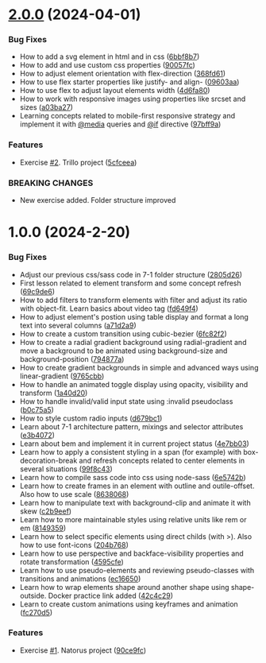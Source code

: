 # [2.0.0](https://github.com/NicolasOmar/styling-practice/compare/v1.0.0...v2.0.0) (2024-04-01)


### Bug Fixes

* How to add a svg element in html and in css ([6bbf8b7](https://github.com/NicolasOmar/styling-practice/commit/6bbf8b7fab9918a4aff76ff0365cb23deab491aa))
* How to add and use custom css properties ([90057fc](https://github.com/NicolasOmar/styling-practice/commit/90057fc7250eec21360f509df5ddf85ef97c0d1a))
* How to adjust element orientation with flex-direction ([368fd61](https://github.com/NicolasOmar/styling-practice/commit/368fd6173c18d5c48a8c6532b0d29eb71cb6bdda))
* How to use flex starter properties like justify- and align- ([09603aa](https://github.com/NicolasOmar/styling-practice/commit/09603aaf598324a844d27563f1285973e0d2d44e))
* How to use flex to adjust layout elements width ([4d6fa80](https://github.com/NicolasOmar/styling-practice/commit/4d6fa80a035fcda09c65724a54766736f6e16f8c))
* How to work with responsive images using properties like srcset and sizes ([a03ba27](https://github.com/NicolasOmar/styling-practice/commit/a03ba27cafb254cbec2c38b6e94cfd0ed5bcdf53))
* Learning concepts related to mobile-first responsive strategy and implement it with [@media](https://github.com/media) queries and [@if](https://github.com/if) directive ([97bff9a](https://github.com/NicolasOmar/styling-practice/commit/97bff9a2c90c0fd30ee9ceef3b9a6cc7fe717f09))


### Features

* Exercise [#2](https://github.com/NicolasOmar/styling-practice/issues/2). Trillo project ([5cfceea](https://github.com/NicolasOmar/styling-practice/commit/5cfceea18f6921a0dbf83bc8fd704104bd0d1608))


### BREAKING CHANGES

* New exercise added. Folder structure improved

# 1.0.0 (2024-2-20)


### Bug Fixes

* Adjust our previous css/sass code in 7-1 folder structure ([2805d26](https://github.com/NicolasOmar/styling-practice/commit/2805d263568072341d85e603e72f9e4e7df41d09))
* First lesson related to element transform and some concept refresh ([69c9de6](https://github.com/NicolasOmar/styling-practice/commit/69c9de60c03f12f9af94aa6f43f9d3cab92e83f5))
* How to add filters to transform elements with filter and adjust its ratio with object-fit. Learn basics about video tag ([fd649f4](https://github.com/NicolasOmar/styling-practice/commit/fd649f4b0cd56d08d6c64928064ef048b37d69b5))
* How to adjust element's postion using table display and format a long text into several columns ([a71d2a9](https://github.com/NicolasOmar/styling-practice/commit/a71d2a9b79f20159b2e61da9bc49a50152503a23))
* How to create a custom transition using cubic-bezier ([6fc82f2](https://github.com/NicolasOmar/styling-practice/commit/6fc82f2e15df51467f045c4e2f712d52a2d46edf))
* How to create a radial gradient background using radial-gradient and move a background to be animated using background-size and background-position ([794877a](https://github.com/NicolasOmar/styling-practice/commit/794877a528a5c0bd3f0f05d0d1e3461061bf9cfb))
* How to create gradient backgrounds in simple and advanced ways using linear-gradient ([9765cbb](https://github.com/NicolasOmar/styling-practice/commit/9765cbb72c4cfef8fbd9063da6faccfd904e6e8b))
* How to handle an animated toggle display using opacity, visibility and transform ([1a40d20](https://github.com/NicolasOmar/styling-practice/commit/1a40d205d4e93eac20db1292f9460db318339202))
* How to handle invalid/valid input state using :invalid pseudoclass ([b0c75a5](https://github.com/NicolasOmar/styling-practice/commit/b0c75a51011a552c082f9bbba7ef04223f5e857e))
* How to style custom radio inputs ([d679bc1](https://github.com/NicolasOmar/styling-practice/commit/d679bc1a8b421f0b92385dea32b6ee37faaeb631))
* Learn about 7-1 architecture pattern, mixings and selector attributes ([e3b4072](https://github.com/NicolasOmar/styling-practice/commit/e3b4072984811edae2d496133748aa522c5b8e08))
* Learn about bem and implement it in current project status ([4e7bb03](https://github.com/NicolasOmar/styling-practice/commit/4e7bb035e59d051d489c89ccb5d7ae645cdda703))
* Learn how to apply a consistent styling in a span (for example) with box-decoration-break and refresh concepts related to center elements in several situations ([99f8c43](https://github.com/NicolasOmar/styling-practice/commit/99f8c431c059b3347bff7435fb608978811c53ee))
* Learn how to compile sass code into css using node-sass ([6e5742b](https://github.com/NicolasOmar/styling-practice/commit/6e5742b5f0829c01a9f4917e685472d01836407d))
* Learn how to create frames in an element with outline and outile-offset. Also how to use scale ([8638068](https://github.com/NicolasOmar/styling-practice/commit/8638068209007b8dd5bfafd2088d48627d6c2bd4))
* Learn how to manipulate text with background-clip and animate it with skew ([c2b9eef](https://github.com/NicolasOmar/styling-practice/commit/c2b9eef96add8c751991868cee9b3ffdf9f3b3e0))
* Learn how to more maintainable styles using relative units like rem or em ([8149359](https://github.com/NicolasOmar/styling-practice/commit/814935934c2f0fc8f6b604e444b50d262b26b765))
* Learn how to select specific elements using direct childs (with >). Also how to use font-icons ([204b768](https://github.com/NicolasOmar/styling-practice/commit/204b768d1de42a2e80c9b9ceef0b1cf2f5634531))
* Learn how to use perspective and backface-visibility properties and rotate transformation ([4595cfe](https://github.com/NicolasOmar/styling-practice/commit/4595cfe458dd517e6ea49417ef65c481a6047ea0))
* Learn how to use pseudo-elements and reviewing pseudo-classes with transitions and animations ([ec16650](https://github.com/NicolasOmar/styling-practice/commit/ec1665087c76584ed51c3dc35d7421b2c296ad24))
* Learn how to wrap elements shape around another shape using shape-outside. Docker practice link added ([42c4c29](https://github.com/NicolasOmar/styling-practice/commit/42c4c293991b3b452e0b7547e510c1acc1160b6f))
* Learn to create custom animations using keyframes and animation ([fc270d5](https://github.com/NicolasOmar/styling-practice/commit/fc270d54909c29a62a584aa1dc40df16982d633c))


### Features

* Exercise [#1](https://github.com/NicolasOmar/styling-practice/issues/1). Natorus project ([90ce9fc](https://github.com/NicolasOmar/styling-practice/commit/90ce9fc4ba21f1837d4e7e5cae2c0744c068d156))
